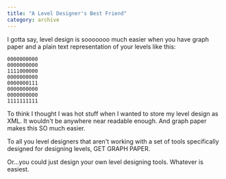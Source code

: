 ```yaml
---
title: "A Level Designer's Best Friend"
category: archive
---
```

I gotta say, level design is sooooooo much easier when you have graph paper and a plain text representation of your levels like this:

    0000000000
    0000000000
    1111000000
    0000000000
    0000000111
    0000000000
    0000000000
    1111111111

To think I thought I was hot stuff when I wanted to store my level design as XML. It wouldn't be anywhere near readable enough. And graph paper makes this SO much easier.

To all you level designers that aren't working with a set of tools specifically designed for designing levels, GET GRAPH PAPER.

Or...you could just design your own level designing tools. Whatever is easiest.